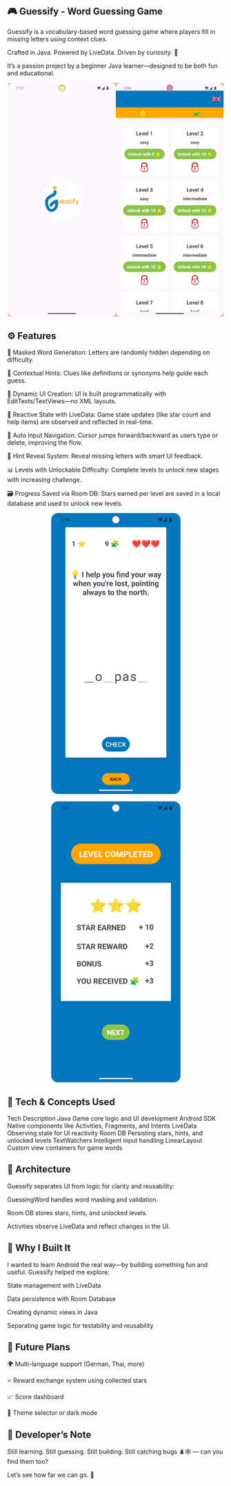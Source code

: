 ## 🎮 Guessify - Word Guessing Game

Guessify is a vocabulary-based word guessing game where players fill in missing letters using context clues.


Crafted in Java. Powered by LiveData. Driven by curiosity. 🚀


It’s a passion project by a beginner Java learner—designed to be both fun and educational.

<p align="center"> <img src="screenshots/guessify_main.png" alt="Main Screen" width="500"/> </p>

## ⚙️ Features

🔡 Masked Word Generation: 
Letters are randomly hidden depending on difficulty.

💬 Contextual Hints: 
Clues like definitions or synonyms help guide each guess.

📲 Dynamic UI Creation: 
UI is built programmatically with EditTexts/TextViews—no XML layouts.

🔁 Reactive State with LiveData: 
Game state updates (like star count and help items) are observed and reflected in real-time.

🧠 Auto Input Navigation: 
Cursor jumps forward/backward as users type or delete, improving the flow.

🧩 Hint Reveal System: 
Reveal missing letters with smart UI feedback.

📊 Levels with Unlockable Difficulty: 
Complete levels to unlock new stages with increasing challenge.

🗃️ Progress Saved via Room DB: 
Stars earned per level are saved in a local database and used to unlock new levels.

<p align="center"> <img src="screenshots/guessify_gameplay.png" alt="Game Play" width="300"/> </p>
<p align="center"> <img src="screenshots/guessify_summary.png" alt="Game Summary" width="300"/> </p>

## 🧪 Tech & Concepts Used

Tech	Description
Java	Game core logic and UI development
Android SDK	Native components like Activities, Fragments, and Intents
LiveData	Observing state for UI reactivity
Room DB	Persisting stars, hints, and unlocked levels
TextWatchers	Intelligent input handling
LinearLayout	Custom view containers for game words

## 🔧 Architecture

Guessify separates UI from logic for clarity and reusability:

GuessingWord handles word masking and validation.

Room DB stores stars, hints, and unlocked levels.

Activities observe LiveData and reflect changes in the UI.

## 🎯 Why I Built It

I wanted to learn Android the real way—by building something fun and useful. Guessify helped me explore:

State management with LiveData

Data persistence with Room Database

Creating dynamic views in Java

Separating game logic for testability and reusability

## 🚀 Future Plans

🌍 Multi-language support (German, Thai, more)

⭐ Reward exchange system using collected stars

📈 Score dashboard

🎨 Theme selector or dark mode

## 🐣 Developer’s Note

Still learning. Still guessing. Still building.
Still catching bugs 🪲🕸️ — can you find them too?

Let’s see how far we can go. 🌱
